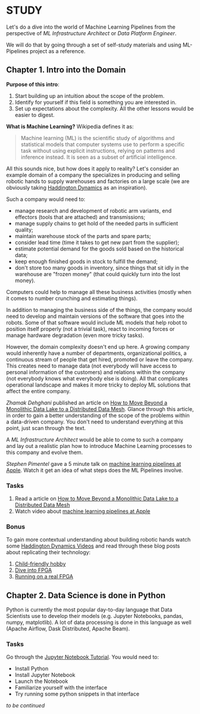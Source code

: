 # STUDY


Let's do a dive into the world of Machine Learning Pipelines from the
perspective of _ML Infrastructure Architect_ or _Data Platform
Engineer_.


We will do that by going through a set of self-study materials and
using ML-Pipelines project as a reference.




## Chapter 1. Intro into the Domain

**Purpose of this intro**:

1. Start building up an intuition about the scope of the problem.
2. Identify for yourself if this field is something you are interested
   in.
3. Set up expectations about the complexity. All the other lessons
   would be easier to digest.

**What is Machine Learning?** Wikipedia defines it as:

> Machine learning (ML) is the scientific study of algorithms and
> statistical models that computer systems use to perform a specific
> task without using explicit instructions, relying on patterns and
> inference instead. It is seen as a subset of artificial intelligence.

All this sounds nice, but how does it apply to reality? Let's consider
an example domain of a company the specializes in producing and
selling robotic hands to supply warehouses and factories on a large
scale (we are obviously taking [Haddington
Dynamics](http://hdrobotic.com) as an inspiration).

Such a company would need to:

- manage research and development of robotic arm variants, end
  effectors (tools that are attached) and transmissions;
- manage supply chains to get hold of the needed parts in sufficient
  quality;
- maintain warehouse stock of the parts and spare parts;
- consider lead time (time it takes to get new part from
  the supplier);
- estimate potential demand for the goods sold based on the historical
  data;
- keep enough finished goods in stock to fulfill the demand;
- don't store too many goods in inventory, since things that sit idly
  in the warehouse are "frozen money" (that could quickly turn into
  the lost money).
  
  
Computers could help to manage all these business activities (mostly
when it comes to number crunching and estimating things).
  
In addition to managing the business side of the things, the company
would need to develop and maintain versions of the software that goes
into the robots. Some of that software would include ML models that
help robot to position itself properly (not a trivial task), react to
incoming forces or manage hardware degradation (even more tricky
tasks).

However, the domain complexity doesn't end up here. A growing company
would inherently have a number of departments, organizational
politics, a continuous stream of people that get hired, promoted or
leave the company. This creates need to manage data (not everybody
will have access to personal information of the customers) and
relations within the company (not everybody knows what everybody else
is doing). All that complicates operational landscape and makes it
more tricky to deploy ML solutions that affect the entire company.

_Zhamak Dehghani_ published an article on [How to Move Beyond a
Monolithic Data Lake to a Distributed Data
Mesh](https://martinfowler.com/articles/data-monolith-to-mesh.html). Glance
through this article, in order to gain a better understanding of the
scope of the problems within a data-driven company. You don't need to
understand everything at this point, just scan through the text.



A _ML Infrastructure Architect_ would be able to come to such a
company and lay out a realistic plan how to introduce Machine Learning
processes to this company and evolve them.

_Stephen Pimentel_ gave a 5 minute talk on [machine learning pipelines
at Apple](https://www.youtube.com/watch?v=16uU_Aaxp9Y). Watch it get
an idea of what steps does the ML Pipelines involve.

### Tasks

1. Read a article on [How to Move Beyond a
Monolithic Data Lake to a Distributed Data
Mesh](https://martinfowler.com/articles/data-monolith-to-mesh.html)
2. Watch video about [machine learning pipelines
at Apple](https://www.youtube.com/watch?v=16uU_Aaxp9Y)

### Bonus

To gain more contextual understanding about building robotic hands
watch some [Haddington Dynamics Videos](http://hdrobotic.com/videos)
and read through these blog posts about replicating their technology:

1. [Child-friendly hobby](https://abdullin.com/child-friendly-hobby/)
2. [Dive into FPGA](https://abdullin.com/dive-into-fpga/)
3. [Running on a real FPGA](https://abdullin.com/running-on-a-real-fpga/)

  
## Chapter 2. Data Science is done in Python


Python is currently the most popular day-to-day language that Data
Scientists use to develop their models (e.g. Jupyter Notebooks,
pandas, numpy, matplotlib). A lot of data processing is done in this
language as well (Apache Airflow, Dask Distributed, Apache Beam).

### Tasks

Go through the [Jupyter Notebook
Tutorial](https://www.dataquest.io/blog/jupyter-notebook-tutorial/). You
would need to:

- Install Python
- Install Jupyter Notebook
- Launch the Notebook
- Familiarize yourself with the interface
- Try running some python snippets in that interface




_to be continued_
